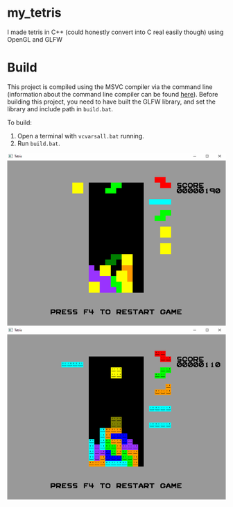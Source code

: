 # my_tetris
I made tetris in C++ (could honestly convert into C real easily though) using OpenGL and GLFW

# Build
This project is compiled using the MSVC compiler via the command line (information about the command line compiler can be found [here](https://learn.microsoft.com/en-us/cpp/build/building-on-the-command-line?view=msvc-170)). Before building this project, you need to have built the GLFW library, and set the library and include path in `build.bat`.

To build:
1. Open a terminal with `vcvarsall.bat` running.
2. Run `build.bat`.

![](gifs/my_tetris_gameplay.gif)
![](gifs/my_tetris_skins.gif)